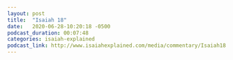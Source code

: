 ```yaml
---
layout: post
title:  "Isaiah 18"
date:   2020-06-28-10:20:18 -0500
podcast_duration: 00:07:48
categories: isaiah-explained
podcast_link: http://www.isaiahexplained.com/media/commentary/Isaiah18.mp3
---
```

